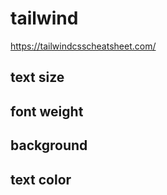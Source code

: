 # tailwind

https://tailwindcsscheatsheet.com/

## text size

## font weight

## background

## text color
